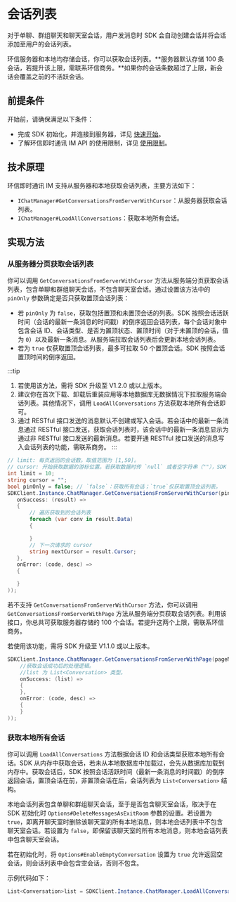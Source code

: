 # 会话列表

<Toc />

对于单聊、群组聊天和聊天室会话，用户发消息时 SDK 会自动创建会话并将会话添加至用户的会话列表。

环信服务器和本地均存储会话，你可以获取会话列表。**服务器默认存储 100 条会话，若提升该上限，需联系环信商务。**如果你的会话条数超过了上限，新会话会覆盖之前的不活跃会话。

## 前提条件

开始前，请确保满足以下条件：

- 完成 SDK 初始化，并连接到服务器，详见 [快速开始](quickstart.html)。
- 了解环信即时通讯 IM API 的使用限制，详见 [使用限制](/product/limitation.html)。

## 技术原理

环信即时通讯 IM 支持从服务器和本地获取会话列表，主要方法如下：

- `IChatManager#GetConversationsFromServerWithCursor`：从服务器获取会话列表。
- `IChatManager#LoadAllConversations`：获取本地所有会话。

## 实现方法

### 从服务器分页获取会话列表

你可以调用 `GetConversationsFromServerWithCursor` 方法从服务端分页获取会话列表，包含单聊和群组聊天会话，不包含聊天室会话。通过设置该方法中的 `pinOnly` 参数确定是否只获取置顶会话列表：

- 若 `pinOnly` 为 `false`，获取包括置顶和未置顶会话的列表。SDK 按照会话活跃时间（会话的最新一条消息的时间戳）的倒序返回会话列表，每个会话对象中包含会话 ID、会话类型、是否为置顶状态、置顶时间（对于未置顶的会话，值为 `0`）以及最新一条消息。从服务端拉取会话列表后会更新本地会话列表。
- 若为 `true` 仅获取置顶会话列表，最多可拉取 50 个置顶会话。SDK 按照会话置顶时间的倒序返回。

:::tip
1. 若使用该方法，需将 SDK 升级至 V1.2.0 或以上版本。
2. 建议你在首次下载、卸载后重装应用等本地数据库无数据情况下拉取服务端会话列表。其他情况下，调用 `LoadAllConversations` 方法获取本地所有会话即可。
3. 通过 RESTful 接口发送的消息默认不创建或写入会话。若会话中的最新一条消息通过 RESTful 接口发送，获取会话列表时，该会话中的最新一条消息显示为通过非 RESTful 接口发送的最新消息。若要开通 RESTful 接口发送的消息写入会话列表的功能，需联系商务。
:::

```csharp
// limit: 每页返回的会话数。取值范围为 [1,50]。
// cursor: 开始获取数据的游标位置。若获取数据时传 `null` 或者空字符串（""），SDK 从最新活跃的会话开始查询。
int limit = 10;
string cursor = "";
bool pinOnly = false; // `false`：获取所有会话；`true`仅获取置顶会话列表。
SDKClient.Instance.ChatManager.GetConversationsFromServerWithCursor(pinOnly, cursor, limit, new ValueCallBack<CursorResult<Conversation>>(
   onSuccess: (result) =>
   {
       // 遍历获取到的会话列表
       foreach (var conv in result.Data)
       {

       }
       // 下一次请求的 cursor
       string nextCursor = result.Cursor;
   },
   onError: (code, desc) =>
   {

   }
));

```

若不支持 `GetConversationsFromServerWithCursor` 方法，你可以调用 `GetConversationsFromServerWithPage` 方法从服务端分页获取会话列表。利用该接口，你总共可获取服务器存储的 100 个会话。若提升这两个上限，需联系环信商务。

若使用该功能，需将 SDK 升级至 V1.1.0 或以上版本。

```csharp
SDKClient.Instance.ChatManager.GetConversationsFromServerWithPage(pageNum, pageSize, new ValueCallBack<List<Conversation>>(
    //获取会话成功后的处理逻辑。
    //list 为 List<Conversation> 类型。
    onSuccess: (list) =>
    {
    },
    onError: (code, desc) =>
    {
    }
));
```

### 获取本地所有会话

你可以调用 `LoadAllConversations` 方法根据会话 ID 和会话类型获取本地所有会话。SDK 从内存中获取会话，若未从本地数据库中加载过，会先从数据库加载到内存中。获取会话后，SDK 按照会话活跃时间（最新一条消息的时间戳）的倒序返回会话，置顶会话在前，非置顶会话在后，会话列表为 `List<Conversation>` 结构。

本地会话列表包含单聊和群组聊天会话，至于是否包含聊天室会话，取决于在 SDK 初始化时 `Options#DeleteMessagesAsExitRoom` 参数的设置。若设置为 `true`，即离开聊天室时删除该聊天室的所有本地消息，则本地会话列表中不包含聊天室会话。若设置为 `false`，即保留该聊天室的所有本地消息，则本地会话列表中包含聊天室会话。

若在初始化时，将 `Options#EnableEmptyConversation` 设置为 `true` 允许返回空会话，则会话列表中会包含空会话，否则不包含。

示例代码如下：

```csharp
List<Conversation>list = SDKClient.Instance.ChatManager.LoadAllConversations();
```